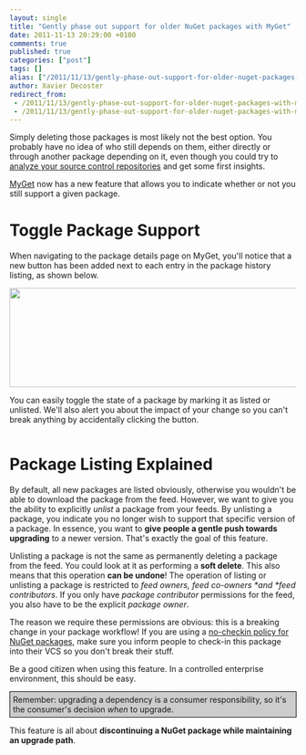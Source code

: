 ```yaml
---
layout: single
title: "Gently phase out support for older NuGet packages with MyGet"
date: 2011-11-13 20:29:00 +0100
comments: true
published: true
categories: ["post"]
tags: []
alias: ["/2011/11/13/gently-phase-out-support-for-older-nuget-packages-with-myget-aspx/"]
author: Xavier Decoster
redirect_from:
 - /2011/11/13/gently-phase-out-support-for-older-nuget-packages-with-myget-aspx/.html
 - /2011/11/13/gently-phase-out-support-for-older-nuget-packages-with-myget-aspx/.html
---
```

<p>Simply deleting those packages is most likely not the best option. You probably have no idea of who still depends on them, either directly or through another package depending on it, even though you could try to <a href="/post/2011/10/06/Generate-package-dependency-matrix-directly-from-TFS-source-control.aspx" target="_blank">analyze your source control repositories</a> and get some first insights.</p>

<p><a href="http://www.myget.org" target="_blank">MyGet</a> now has a new feature that allows you to indicate whether or not you still support a given package.</p>

<h1>Toggle Package Support</h1>

<p>When navigating to the package details page on MyGet, you'll notice that a new button has been added next to each entry in the package history listing, as shown below.</p>

<p><a href="https://xavierdecosterblog.blob.core.windows.net/blog/2011-11-13/package_history.png" target="_blank"><img width="650" height="174" alt="" src="https://xavierdecosterblog.blob.core.windows.net/blog/2011-11-13/package_history.png" /></a></p>

<p>You can easily toggle the state of a package by marking it as listed or unlisted. We'll also alert you about the impact of your change so you can't break anything by accidentally clicking the button.</p>

<p><img src="https://xavierdecosterblog.blob.core.windows.net/blog/2011-11-13/alert_make_unlisted.png" alt="" /></p>

<h1>Package Listing Explained</h1>

<p>By default, all new packages are listed obviously, otherwise you wouldn't be able to download the package from the feed. However, we want to give you the ability to explicitly <em>unlist</em> a package from your feeds. By unlisting a package, you indicate you no longer wish to support that specific version of a package. In essence, you want to <strong>give people a gentle push towards upgrading</strong> to a newer version. That's exactly the goal of this feature.</p>

<p>Unlisting a package is not the same as permanently deleting a package from the feed. You could look at it as performing a <strong>soft delete</strong>. This also means that this operation <strong>can be undone</strong>! The operation of listing or unlisting a package is restricted to <em>feed owners, feed co-owners *and *feed contributors</em>. If you only have <em>package contributor</em> permissions for the feed, you also have to be the explicit <em>package owner</em>.</p>

<p>The reason we require these permissions are obvious: this is a breaking change in your package workflow! If you are using a <a href="/post/2011/07/18/Continuous-Package-Integration-NuGet-vs-Source-Control.aspx" target="_blank">no-checkin policy for NuGet packages</a>, make sure you inform people to check-in this package into their VCS so you don't break their stuff.</p>

<p>Be a good citizen when using this feature. In a controlled enterprise environment, this should be easy.</p>

<p style="background-color: #ccc; border: 1px solid #000; padding: 5px;">
  Remember: upgrading a dependency is a consumer responsibility, so it's the consumer's decision <em>when</em> to upgrade.
</p>

<p>This feature is all about <strong>discontinuing a NuGet package while maintaining an upgrade path</strong>.</p>
